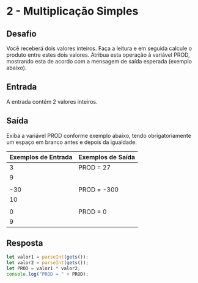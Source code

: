 # 2 - Multiplicação Simples

## Desafio

Você receberá dois valores inteiros. Faça a leitura e em seguida calcule o produto entre estes dois valores. Atribua esta operação à variável PROD, mostrando esta de acordo com a mensagem de saída esperada (exemplo abaixo).

## Entrada

A entrada contém 2 valores inteiros.

## Saída

Exiba a variável PROD conforme exemplo abaixo, tendo obrigatoriamente um espaço em branco antes e depois da igualdade.

| Exemplos de Entrada | Exemplos de Saída |
| ------------------- | ----------------- |
| 3                   | PROD = 27         |
| 9                   |                   |
|                     |                   |
| -30                 | PROD = -300       |
| 10                  |                   |
|                     |
| 0                   | PROD = 0          |
| 9                   |                   |

## Resposta

```javascript
let valor1 = parseInt(gets());
let valor2 = parseInt(gets());
let PROD = valor1 * valor2;
console.log("PROD = " + PROD);
```
